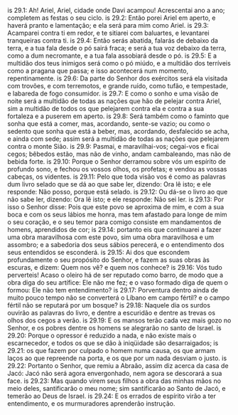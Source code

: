 is 29.1: Ah! Ariel, Ariel, cidade onde Davi acampou! Acrescentai ano a ano; completem as festas o seu ciclo.
is 29.2: Então porei Ariel em aperto, e haverá pranto e lamentação; e ela será para mim como Ariel.
is 29.3: Acamparei contra ti em redor, e te sitiarei com baluartes, e levantarei tranqueiras contra ti.
is 29.4: Então serás abatida, falarás de debaixo da terra, e a tua fala desde o pó sairá fraca; e será a tua voz debaixo da terra, como a dum necromante, e a tua fala assobiará desde o pó.
is 29.5: E a multidão dos teus inimigos será como o pó miúdo, e a multidão dos terríveis como a pragana que passa; e isso acontecerá num momento, repentinamente.
is 29.6: Da parte do Senhor dos exércitos será ela visitada com trovões, e com terremotos, e grande ruído, como tufão, e tempestade, e labareda de fogo consumidor.
is 29.7: E como o sonho e uma visão de noite será a multidão de todas as nações que hão de pelejar contra Ariel, sim a multidão de todos os que pelejarem contra ela e contra a sua fortaleza e a puserem em aperto.
is 29.8: Será também como o faminto que sonha que está a comer, mas, acordando, sente-se vazio; ou como o sedento que sonha que está a beber, mas, acordando, desfalecido se acha, e ainda com sede; assim será a multidão de todas as nações que pelejarem contra o monte Sião.
is 29.9: Pasmai, e maravilhai-vos; cegai-vos e ficai cegos; bêbedos estão, mas não de vinho, andam cambaleando, mas não de bebida forte.
is 29.10: Porque o Senhor derramou sobre vós um espírito de profundo sono, e fechou os vossos olhos, os profetas; e vendou as vossas cabeças, os videntes.
is 29.11: Pelo que toda visão vos é como as palavras dum livro selado que se dá ao que sabe ler, dizendo: Ora lê isto; e ele responde: Não posso, porque está selado.
is 29.12: Ou dá-se o livro ao que não sabe ler, dizendo: Ora lê isto; e ele responde: Não sei ler.
is 29.13: Por isso o Senhor disse: Pois que este povo se aproxima de mim, e com a sua boca e com os seus lábios me honra, mas tem afastado para longe de mim o seu coração, e o seu temor para comigo consiste em mandamentos de homens, aprendidos de cor;
is 29.14: portanto eis que continuarei a fazer uma obra maravilhosa com este povo, sim uma obra maravilhosa e um assombro; e a sabedoria dos seus sábios perecerá, e o entendimento dos seus entendidos se esconderá.
is 29.15: Ai dos que escondem profundamente o seu propósito do Senhor, e fazem as suas obras às escuras, e dizem: Quem nos vê? e quem nos conhece?
is 29.16: Vós tudo perverteis! Acaso o oleiro há de ser reputado como barro, de modo que a obra diga do seu artífice: Ele não me fez; e o vaso formado diga de quem o formou: Ele não tem entendimento?
is 29.17: Porventura dentro ainda de muito pouco tempo não se converterá o Líbano em campo fértil? e o campo fértil não se reputará por um bosque?
is 29.18: Naquele dia os surdos ouvirão as palavras do livro, e dentre a escuridão e dentre as trevas os olhos dos cegos a verão.
is 29.19: E os mansos terão cada vez mais gozo no Senhor, e os pobres dentre os homens se alegrarão no santo de Israel.
is 29.20: Porque o opressor é reduzido a nada, e não existe mais o escarnecedor, e todos os que se dão à iniqüidade são desarraigados;
is 29.21: os que fazem por culpado o homem numa causa, os que armam laços ao que repreende na porta, e os que por um nada desviam o justo.
is 29.22: Portanto o Senhor, que remiu a Abraão, assim diz acerca da casa de Jacó: Jacó não será agora envergonhado, nem agora se descorará a sua face.
is 29.23: Mas quando virem seus filhos a obra das minhas mãos no meio deles, santificarão o meu nome; sim santificarão ao Santo de Jacó, e temerão ao Deus de Israel.
is 29.24: E os errados de espírito virão a ter entendimento, e os murmuradores aprenderão instrução.
